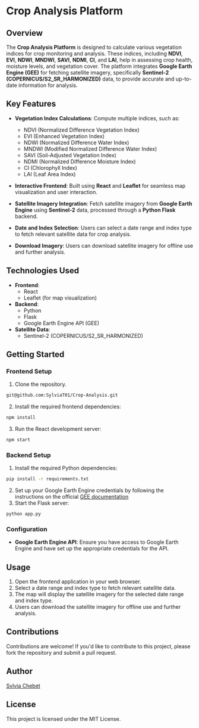 # Crop Analysis Platform
## Overview
The **Crop Analysis Platform** is designed to calculate various vegetation indices for crop monitoring and analysis. These indices, including **NDVI**, **EVI**, **NDWI**, **MNDWI**, **SAVI**, **NDMI**, **CI**, and **LAI**, help in assessing crop health, moisture levels, and vegetation cover. The platform integrates **Google Earth Engine (GEE)** for fetching satellite imagery, specifically **Sentinel-2 (COPERNICUS/S2_SR_HARMONIZED)** data, to provide accurate and up-to-date information for analysis.

## Key Features
- **Vegetation Index Calculations**: Compute multiple indices, such as:
  - NDVI (Normalized Difference Vegetation Index)
  - EVI (Enhanced Vegetation Index)
  - NDWI (Normalized Difference Water Index)
  - MNDWI (Modified Normalized Difference Water Index)
  - SAVI (Soil-Adjusted Vegetation Index)
  - NDMI (Normalized Difference Moisture Index)
  - CI (Chlorophyll Index)
  - LAI (Leaf Area Index)

- **Interactive Frontend**: Built using **React** and **Leaflet** for seamless map visualization and user interaction.
- **Satellite Imagery Integration**: Fetch satellite imagery from **Google Earth Engine** using **Sentinel-2** data, processed through a **Python Flask** backend.
- **Date and Index Selection**: Users can select a date range and index type to fetch relevant satellite data for crop analysis.
- **Download Imagery**: Users can download satellite imagery for offline use and further analysis.

## Technologies Used

- **Frontend**: 
  - React
  - Leaflet (for map visualization)
- **Backend**: 
  - Python
  - Flask
  - Google Earth Engine API (GEE)
- **Satellite Data**: 
  - Sentinel-2 (COPERNICUS/S2_SR_HARMONIZED)

## Getting Started

### Frontend Setup
1. Clone the repository.
```bash
git@github.com:SylviaT01/Crop-Analysis.git
```
2. Install the required frontend dependencies:
```bash
npm install
```
3. Run the React development server:
```bash
npm start
```
### Backend Setup
1. Install the required Python dependencies:
```bash
pip install -r requirements.txt
```
2. Set up your Google Earth Engine credentials by following the instructions on the official [GEE documentation](https://developers.google.com/earth-engine/guides/auth)
3. Start the Flask server:
```bash
python app.py
```
### Configuration
- **Google Earth Engine API**: Ensure you have access to Google Earth Engine and have set up the appropriate credentials for the API.


## Usage
1. Open the frontend application in your web browser.
2. Select a date range and index type to fetch relevant satellite data.
3. The map will display the satellite imagery for the selected date range and index type.
4. Users can download the satellite imagery for offline use and further analysis.

## Contributions
Contributions are welcome! If you'd like to contribute to this project, please fork the repository and submit a pull request.

## Author
[Sylvia Chebet](https://github.com/SylviaT01)

## License
This project is licensed under the MIT License.



